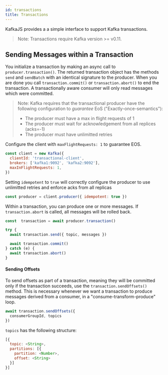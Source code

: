 ```yaml
---
id: transactions
title: Transactions
---
```


KafkaJS provides a a simple interface to support Kafka transactions.

> Note: Transactions require Kafka version >= v0.11.

## <a name="transaction-messages"></a> Sending Messages within a Transaction

You initialize a transaction by making an async call to `producer.transaction()`. The returned transaction object has the methods `send` and `sendBatch` with an identical signature to the producer. When you are done you call `transaction.commit()` or `transaction.abort()` to end the transaction. A transactionally aware consumer will only read messages which were committed.

> Note: Kafka requires that the transactional producer have the following configuration to _guarantee_ EoS ("Exactly-once-semantics"):
> 
> - The producer must have a max in flight requests of 1
> - The producer must wait for acknowledgement from all replices (acks=-1)
> - The producer must have unlimitted retries

Configure the client with `maxFlightRequests: 1` to guarantee EOS.

```javascript
const client = new Kafka({
  clientId: 'transactional-client',
  brokers: ['kafka1:9092', 'kafka2:9092'],
  maxInFlightRequests: 1,
})
```

Setting `idempotent` to `true` will correctly configure the producer
to use unlimitted retries and enforce acks from all replicas

```javascript
const producer = client.producer({ idempotent: true })
```

Within a transaction, you can produce one or more messages. If `transaction.abort` is called, all messages will be rolled back. 

```javascript
const  transaction = await producer.transaction()

try {
  await transaction.send({ topic, messages })

  await transaction.commit()
} catch (e) {
  await transaction.abort()
}
```

#### <a name="offsets"></a> Sending Offsets

To send offsets as part of a transaction, meaning they will be committed only if the transaction succeeds, use the `transaction.sendOffsets()` method. This is necessary whenever we want a transaction to produce messages derived from a consumer, in a "consume-transform-produce" loop.

```javascript
await transaction.sendOffsets({
  consumerGroupId, topics
})
```

`topics` has the following structure:

```javascript
[{
  topic: <String>,
  partitions: [{
    partition: <Number>,
    offset: <String>
  }]
}]
```